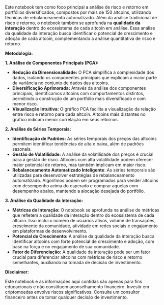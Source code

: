 Este notebook tem como foco principal a análise de risco e retorno em portfólios diversificados, compostos por mais de 150 altcoins, utilizando técnicas de rebalanceamento automatizado. Além da análise tradicional de risco e retorno, o notebook também se aprofunda na **qualidade da interação** dentro do ecossistema de cada altcoin em análise. Essa análise da qualidade da interação busca identificar o potencial de crescimento e adoção de cada altcoin, complementando a análise quantitativa de risco e retorno.

**Metodologia:**

**1. Análise de Componentes Principais (PCA):**

* **Redução da Dimensionalidade:** O PCA simplifica a complexidade dos dados, isolando os componentes principais que explicam a maior parte da variância no conjunto de dados das altcoins.
* **Diversificação Aprimorada:** Através da análise dos componentes principais, identificamos altcoins com comportamentos distintos, permitindo a construção de um portfólio mais diversificado e com menor risco.
* **Visualização Intuitiva:** O gráfico PCA facilita a visualização da relação entre risco e retorno para cada altcoin. Altcoins mais distantes no gráfico indicam menor correlação em seus retornos.

**2. Análise de Séries Temporais:**

* **Identificação de Padrões:** As séries temporais dos preços das altcoins permitem identificar tendências de alta e baixa, além de padrões sazonais.
* **Gestão de Volatilidade:** A análise da volatilidade dos preços é crucial para a gestão de risco. Altcoins com alta volatilidade podem oferecer maior potencial de retorno, mas também implicam em maior risco.
* **Rebalanceamento Automatizado Inteligente:** As séries temporais são utilizadas para desenvolver estratégias de rebalanceamento automatizado. Algoritmos podem ser programados para vender altcoins com desempenho acima do esperado e comprar aquelas com desempenho abaixo, mantendo a alocação desejada do portfólio.

**3. Análise da Qualidade da Interação:**

* **Métricas de Interação:** O notebook se aprofunda na análise de métricas que refletem a qualidade da interação dentro do ecossistema de cada altcoin. Isso inclui o número de usuários ativos, volume de transações, crescimento da comunidade, atividade em redes sociais e engajamento em plataformas de desenvolvimento.
* **Potencial de Crescimento:** A análise da qualidade da interação busca identificar altcoins com forte potencial de crescimento e adoção, com base na força e no engajamento de sua comunidade.
* **Fator de Diferenciação:** A qualidade da interação pode ser um fator crucial para diferenciar altcoins com métricas de risco e retorno semelhantes, auxiliando na tomada de decisão de investimento.

**Disclaimer:**

Este notebook e as informações aqui contidas são apenas para fins educacionais e não constituem aconselhamento financeiro. Investir em criptomoedas envolve riscos significativos. Consulte um consultor financeiro antes de tomar qualquer decisão de investimento. 
